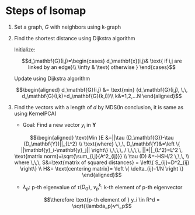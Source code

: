# Steps of Isomap

1. Set a graph, $G$ with neighbors using $\text{k}$-graph

2. Find the shortest distance using Dijkstra algorithm

    Initialize:

    $$d_\mathbf{G}(i,j)=\begin{cases}
    d_\mathbf{x}(i,j)& \text{ if i,j are linked by an edge}\\
    \infty & \text{ otherwise }
    \end{cases}$$

    Update using Dijkstra algorithm

    $$\begin{aligned}
    d_\mathbf{G}(i,j) &= \text{min} {d_\mathbf{G}(i,j), \,\, d_\mathbf{G}(i,k)+d_\mathbf{G}(k,i)}\\
    k&=1,2,...N
    \end{aligned}$$

3. Find the vectors with a length of $d$ by MDS(In conclusion, it is same as using KernelPCA)

    * Goal: Find a new vector $y_i$ in $\mathbf{Y}$
    
    $$\begin{aligned}
    \text{Min }E &=||\tau (D_\mathbf{G})-\tau (D_\mathbf{Y})||_{L^2} \\
    \text{where} \,\,\, D_\mathbf{Y}&=\left \{ 
    ||\mathbf{y}_i-\mathbf{y}_j||
    \right\} \,\,\,\, / \,\,\,\,
    ||*||_{L^2}=L^2 \, \text{matrix norm}=\sqrt{\sum_{i,j}{A^2_{ij}}} \\
    \tau (D) &=-HSH/2 \,\,\, \\
    where \,\,\, S&=\text{matrix of squared distances} = \left\{ S_{ij}=D^2_{ij} \right\} \\
    H&= \text{centering matrix}= \left \{  \delta_{ij}-1/N \right \}
    \end{aligned}$$

    * $\lambda_{p}$: p-th eigenvalue of $\tau(D_G)$, $v_p^k$: k-th element of p-th eigenvector

    $$\therefore \text{p-th element of } y_i \in R^d = \sqrt{\lambda_p}v^i_p$$
